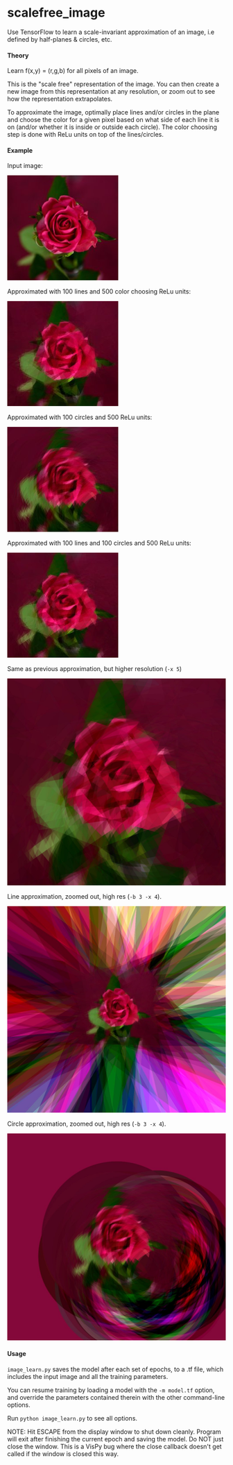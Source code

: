 # scalefree_image
Use TensorFlow to learn a scale-invariant approximation of an image, i.e defined by half-planes &amp; circles, etc.


#### Theory

Learn f(x,y) = (r,g,b) for all pixels of an image.

This is the "scale free" representation of the image. You can then create a new image from this representation
at any resolution,  or zoom out to see how the representation extrapolates.

To approximate the image, optimally place lines and/or circles in the plane and choose the color
for a given pixel based on what side of each line it is on (and/or whether it is inside or
outside each circle).  The color choosing step is done with ReLu units on top of the lines/circles.


#### Example

Input image:

![Input image](input/flower-roses-red-roses-bloom_small.jpg?raw=true "input")

Approximated with 100 lines and 500 color choosing ReLu units:

![Input image](output/output_130_redrose_lines_00000003.jpeg?raw=true "input")

Approximated with 100 circles and 500 ReLu units:

![Input image](output/output_131_redrose_circles_00000002.jpeg?raw=true "input")

Approximated with 100 lines and 100 circles and 500 ReLu units:

![Input image](output/output_132_redrose_circles_00000003.jpeg?raw=true "input")

Same as previous approximation, but higher resolution (`-x 5`)

![Input image](output/output_132_redrose_circles_00000005.jpeg?raw=true "input")


Line approximation, zoomed out, high res (`-b 3 -x 4`).

![Input image](output/output_130_redrose_lines_00000006.jpeg?raw=true "input")


Circle approximation, zoomed out, high res (`-b 3 -x 4`).

![Input image](output/output_131_redrose_circles_00000003.jpeg?raw=true "input")



#### Usage

`image_learn.py` saves the model after each set of epochs, to a .tf file, which includes the input image and all the training parameters.

You can resume training by loading a model with the `-m model.tf` option, and override the parameters contained therein with the other command-line options.

Run `python image_learn.py` to see all options.

NOTE:  Hit ESCAPE from the display window to shut down cleanly.  Program will exit after finishing the current epoch and saving the model.  Do NOT just close the window.  This is a VisPy bug where the close callback doesn't get called if the window is closed this way.

